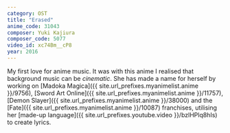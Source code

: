 ```yaml
---
category: OST
title: "Erased"
anime_code: 31043
composer: Yuki Kajiura
composer_code: 5077
video_id: xc74Bm__cP8
year: 2016
---
```

My first love for anime music. It was with this anime I realised that background music can be _cinematic_. She has made a name for herself by working on [Madoka Magica]({{ site.url_prefixes.myanimelist.anime }}/9756), [Sword Art Online]({{ site.url_prefixes.myanimelist.anime }}/11757), [Demon Slayer]({{ site.url_prefixes.myanimelist.anime }}/38000) and the [Fate]({{ site.url_prefixes.myanimelist.anime }}/10087) franchises, utilising her [made-up language]({{ site.url_prefixes.youtube.video }}/bzlHPlq8hIs) to create lyrics.